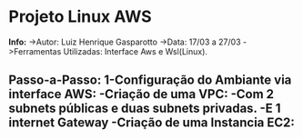 # Projeto Linux AWS
**Info:**
->Autor: Luiz Henrique Gasparotto
->Data: 17/03 a 27/03
->Ferramentas Utilizadas: Interface Aws e Wsl(Linux).

**Passo-a-Passo:**
1-Configuração do Ambiante via interface AWS:
 -Criação de uma VPC:
   -Com 2 subnets públicas e duas subnets privadas.
   -E 1 internet Gateway
 -Criação de uma Instancia EC2:
   -




